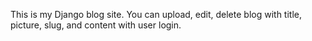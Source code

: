 This is my Django blog site.
You can upload, edit, delete blog with title, picture, slug, and content with user login.
